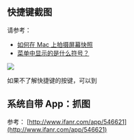 ## 快捷键截图

请参考：

*   [如何在 Mac 上拍摄屏幕快照](https://support.apple.com/zh-cn/HT201361)
*   [菜单中显示的是什么符号？](https://support.apple.com/kb/PH18802?locale=zh_CN)

![](/images/blog/5/1.png)

如果不了解快捷键的按键，可以到

## 系统自带 App：抓图

参考： [](http://www.ifanr.com/app/546621)[http://www.ifanr.com/app/546621](http://www.ifanr.com/app/546621)